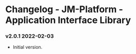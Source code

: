 # Changelog - JM-Platform - Application Interface Library

### v2.0.1 2022-02-03
* Initial version.

